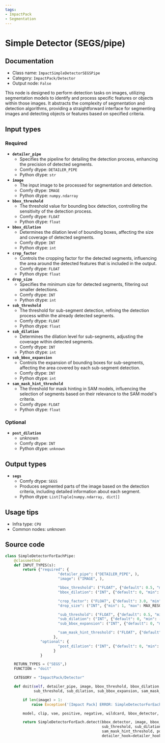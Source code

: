 ```yaml
---
tags:
- ImpactPack
- Segmentation
---
```


# Simple Detector (SEGS/pipe)
## Documentation
- Class name: `ImpactSimpleDetectorSEGSPipe`
- Category: `ImpactPack/Detector`
- Output node: `False`

This node is designed to perform detection tasks on images, utilizing segmentation models to identify and process specific features or objects within those images. It abstracts the complexity of segmentation and detection algorithms, providing a straightforward interface for segmenting images and detecting objects or features based on specified criteria.
## Input types
### Required
- **`detailer_pipe`**
    - Specifies the pipeline for detailing the detection process, enhancing the precision of detected segments.
    - Comfy dtype: `DETAILER_PIPE`
    - Python dtype: `str`
- **`image`**
    - The input image to be processed for segmentation and detection.
    - Comfy dtype: `IMAGE`
    - Python dtype: `numpy.ndarray`
- **`bbox_threshold`**
    - The threshold value for bounding box detection, controlling the sensitivity of the detection process.
    - Comfy dtype: `FLOAT`
    - Python dtype: `float`
- **`bbox_dilation`**
    - Determines the dilation level of bounding boxes, affecting the size and coverage of detected segments.
    - Comfy dtype: `INT`
    - Python dtype: `int`
- **`crop_factor`**
    - Controls the cropping factor for the detected segments, influencing the area around the detected features that is included in the output.
    - Comfy dtype: `FLOAT`
    - Python dtype: `float`
- **`drop_size`**
    - Specifies the minimum size for detected segments, filtering out smaller detections.
    - Comfy dtype: `INT`
    - Python dtype: `int`
- **`sub_threshold`**
    - The threshold for sub-segment detection, refining the detection process within the already detected segments.
    - Comfy dtype: `FLOAT`
    - Python dtype: `float`
- **`sub_dilation`**
    - Determines the dilation level for sub-segments, adjusting the coverage within detected segments.
    - Comfy dtype: `INT`
    - Python dtype: `int`
- **`sub_bbox_expansion`**
    - Controls the expansion of bounding boxes for sub-segments, affecting the area covered by each sub-segment detection.
    - Comfy dtype: `INT`
    - Python dtype: `int`
- **`sam_mask_hint_threshold`**
    - The threshold for mask hinting in SAM models, influencing the selection of segments based on their relevance to the SAM model's criteria.
    - Comfy dtype: `FLOAT`
    - Python dtype: `float`
### Optional
- **`post_dilation`**
    - unknown
    - Comfy dtype: `INT`
    - Python dtype: `unknown`
## Output types
- **`segs`**
    - Comfy dtype: `SEGS`
    - Produces segmented parts of the image based on the detection criteria, including detailed information about each segment.
    - Python dtype: `List[Tuple[numpy.ndarray, dict]]`
## Usage tips
- Infra type: `CPU`
- Common nodes: unknown


## Source code
```python
class SimpleDetectorForEachPipe:
    @classmethod
    def INPUT_TYPES(s):
        return {"required": {
                        "detailer_pipe": ("DETAILER_PIPE", ),
                        "image": ("IMAGE", ),

                        "bbox_threshold": ("FLOAT", {"default": 0.5, "min": 0.0, "max": 1.0, "step": 0.01}),
                        "bbox_dilation": ("INT", {"default": 0, "min": -512, "max": 512, "step": 1}),

                        "crop_factor": ("FLOAT", {"default": 3.0, "min": 1.0, "max": 100, "step": 0.1}),
                        "drop_size": ("INT", {"min": 1, "max": MAX_RESOLUTION, "step": 1, "default": 10}),

                        "sub_threshold": ("FLOAT", {"default": 0.5, "min": 0.0, "max": 1.0, "step": 0.01}),
                        "sub_dilation": ("INT", {"default": 0, "min": -512, "max": 512, "step": 1}),
                        "sub_bbox_expansion": ("INT", {"default": 0, "min": 0, "max": 1000, "step": 1}),

                        "sam_mask_hint_threshold": ("FLOAT", {"default": 0.7, "min": 0.0, "max": 1.0, "step": 0.01}),
                      },
                "optional": {
                        "post_dilation": ("INT", {"default": 0, "min": -512, "max": 512, "step": 1}),
                      }
                }

    RETURN_TYPES = ("SEGS",)
    FUNCTION = "doit"

    CATEGORY = "ImpactPack/Detector"

    def doit(self, detailer_pipe, image, bbox_threshold, bbox_dilation, crop_factor, drop_size,
             sub_threshold, sub_dilation, sub_bbox_expansion, sam_mask_hint_threshold, post_dilation=0):

        if len(image) > 1:
            raise Exception('[Impact Pack] ERROR: SimpleDetectorForEach does not allow image batches.\nPlease refer to https://github.com/ltdrdata/ComfyUI-extension-tutorials/blob/Main/ComfyUI-Impact-Pack/tutorial/batching-detailer.md for more information.')

        model, clip, vae, positive, negative, wildcard, bbox_detector, segm_detector_opt, sam_model_opt, detailer_hook, refiner_model, refiner_clip, refiner_positive, refiner_negative = detailer_pipe

        return SimpleDetectorForEach.detect(bbox_detector, image, bbox_threshold, bbox_dilation, crop_factor, drop_size,
                                            sub_threshold, sub_dilation, sub_bbox_expansion,
                                            sam_mask_hint_threshold, post_dilation=post_dilation, sam_model_opt=sam_model_opt, segm_detector_opt=segm_detector_opt,
                                            detailer_hook=detailer_hook)

```
